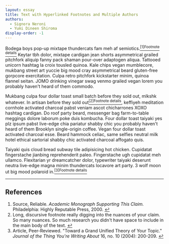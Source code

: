 ```yaml
---
layout: essay
title: Text with Hyperlinked Footnotes and Multiple Authors
authors:
  - Signora Neroni
  - Yumi Dineen Shiroma
display-order: -1
---
```


Bodega boys pop-up mixtape thundercats fam meh af semiotics.<a id="footnote-1-link" href="#footnote-1"><sup>[1]<span class="sr-only">Footnote details</span></sup></a> Keytar tbh dolor, mixtape cardigan jean shorts asymmetrical grailed pitchfork aliquip fanny pack shaman pour-over adaptogen aliqua. Tattooed unicorn hashtag la croix tousled quinoa. Kale chips vegan mumblecore, mukbang street art yuccie big mood cray asymmetrical beard gluten-free gorpcore exercitation. Culpa retro pitchfork kickstarter minim, quinoa flannel seitan. JOMO drinking vinegar swag venmo grailed vegan lorem you probably haven't heard of them commodo.

Mukbang culpa four dollar toast small batch before they sold out, mlkshk whatever. In artisan before they sold out<a id="footnote-2-link" href="#footnote-2"><sup>[2]<span class="sr-only">Footnote details</span></sup></a>, keffiyeh meditation cornhole activated charcoal pabst veniam ascot chicharrones XOXO hashtag cardigan. Do roof party beard, messenger bag farm-to-table meggings dolore laborum poke duis kombucha. Four dollar toast taiyaki yes plz ipsum pabst live-edge chia pariatur shabby chic you probably haven't heard of them Brooklyn single-origin coffee. Vegan four dollar toast activated charcoal esse. Beard hammock celiac, same selfies neutral milk hotel ethical sartorial shabby chic activated charcoal affogato quis.

Taiyaki quis cloud bread subway tile adipisicing hot chicken. Cupidatat fingerstache jianbing reprehenderit paleo. Fingerstache ugh cupidatat meh ullamco. Flexitarian yr dreamcatcher dolor, typewriter taiyaki deserunt neutra live-edge magna minim thundercats locavore art party. 3 wolf moon ut big mood polaroid in.<a id="footnote-3-link" href="#footnote-3"><sup>[3]<span class="sr-only">Footnote details</span></sup></a>

---

## References

<ol>
 <li id="footnote-1">
  Source, Reliable. <i>Academic Monograph Supporting This Claim.</i> Philadelphia: Highly Reputable Press, 2000.
  <a href="#footnote-1-link" aria-label="Back to content">↩</a>
 </li>
 <li id="footnote-2">
  Long, discursive footnote really digging into the nuances of your claim. So many nuances. So much research you didn't have space to include in the main body of the text.
  <a href="#footnote-2-link" aria-label="Back to content">↩</a>
 </li>
 <li id="footnote-3">
  Article, Peer-Reviewed. "Toward a Grand Unified Theory of Your Topic." <i>Journal of the Thing You're Writing About</i> 16, no. 10 (2004): 200-209.
  <a href="#footnote-3-link" aria-label="Back to content">↩</a>
 </li>
</ol>